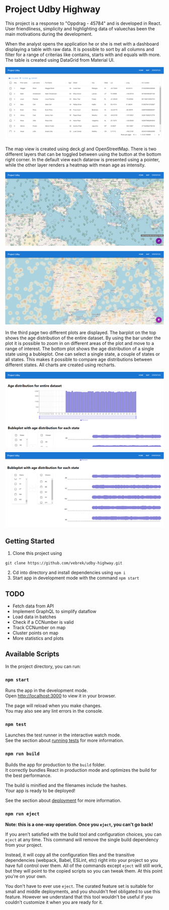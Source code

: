 # Project Udby Highway
This project is a response to "Oppdrag - 45784" and is developed in React. User friendliness, simplicity and highlighting  data of valuechas been the main motivations during the development.

When the analyst opens the application he or she is met with a dashboard displaying a table with raw data. It is possible to sort by all columns and filter for a range of criterias like contains, starts with and equals with more. The table is created using DataGrid from Material UI.


![Image of dashboard](./public/dashboard.png)


The map view is created using deck.gl and OpenStreetMap. There is two different layers that can be toggled between using the button at the bottom right corner. In the default view each datarow is presented using a pointer, while the other layer renders a heatmap with mean age as intensity.

![Image of map](./public/map.png)

![Image of heatmap](./public/heatmap.png)

In the third page two different plots are displayed. The barplot on the top shows the age distribution of the entire dataset. By using the bar under the plot it is possible to zoom in on different areas of the plot and move to a range of interest. The bottom plot shows the age distribution of a single state using a bubleplot. One can select a single state, a couple of states or all states. This makes it possible to compare age distributions between different states. All charts are created using recharts.


![Image of age plot](./public/ageplot.png)


![Image of distribution of age in different states](./public/agestateplot.png)

## Getting Started
1. Clone this project using
```
git clone https://github.com/vebrek/udby-highway.git 
```
2. Cd into directory and install dependencies using `npm i` 
2. Start app in development mode with the command `npm start`

## TODO
* Fetch data from API
* Implement GraphQL to simplify dataflow
* Load data in batches
* Check if a CCNumber is valid
* Track CCNumber on map
* Cluster points on map
* More statistics and plots


## Available Scripts

In the project directory, you can run:

### `npm start`

Runs the app in the development mode.\
Open [http://localhost:3000](http://localhost:3000) to view  it in your browser.

The page will reload when you make changes.\
You may also see any lint errors in the console.

### `npm test`

Launches the test runner in the interactive watch mode.\
See the section about [running tests](https://facebook.github.io/create-react-app/docs/running-tests) for more information.

### `npm run build`

Builds the app for production to the `build` folder.\
It correctly bundles React in production mode and optimizes the build for the best performance.

The build is minified and the filenames include the hashes.\
Your app is ready to be deployed!

See the section about [deployment](https://facebook.github.io/create-react-app/docs/deployment) for more information.

### `npm run eject`

**Note: this is a one-way operation. Once you `eject`, you can't go back!**

If you aren't satisfied with the build tool and configuration choices, you can `eject` at any time. This command will remove the single build dependency from your project.

Instead, it will copy all the configuration files and the transitive dependencies (webpack, Babel, ESLint, etc) right into your project so you have full control over them. All of the commands except `eject` will still work, but they will point to the copied scripts so you can tweak them. At this point you're on your own.

You don't have to ever use `eject`. The curated feature set is suitable for small and middle deployments, and you shouldn't feel obligated to use this feature. However we understand that this tool wouldn't be useful if you couldn't customize it when you are ready for it.
